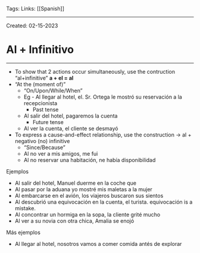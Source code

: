 Tags:
Links: [[Spanish]]

---
Created: 02-15-2023
# Al + Infinitivo
---
- To show that 2 actions occur simultaneously, use the contruction “al+infinitive”
**a + el = al**
- “At the (moment of)”
	- “On/Upon/While/When”
	- Eg - Al llegar al hotel, el. Sr. Ortega le mostró su reservación a la recepcionista
		- Past tense
	- Al salir del hotel, pagaremos la cuenta
		- Future tense
	- Al ver la cuenta, el cliente se desmayó
- To express a cause-and-effect relationship, use the construction → al + negativo (no) infinitive
	- “Since/Because”
	- Al no ver a mis amigos, me fui
	- Al no reservar una habitación, ne había disponibilidad

Ejemplos
- Al salir del hotel, Manuel duerme en la coche que 
- Al pasar por la aduana yo mostré mis maletas a la mujer
- Al embarcarse en el avión, los viajeros buscaron sus sientos
- Al descubrió una equivocación en la cuenta, el turista. equivocación is a mistake.
- Al concontrar un hormiga en la sopa, la cliente grité mucho
- Al ver a su novia con otra chica, Amalia se enojó

Más ejemplos
- Al llegar al hotel, nosotros vamos a comer comida antés de explorar 